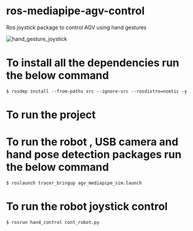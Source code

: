 # ros-mediapipe-agv-control
Ros joystick package to control AGV using hand gestures


![hand_gesture_joystick](https://user-images.githubusercontent.com/43459203/192130856-69376c01-4d05-405c-88a7-8f60f6494919.gif)

# To install all the dependencies run the below command 
	$ rosdep install --from-paths src --ignore-src --rosdistro=noetic -y

# To run the project 
# To run the robot , USB camera and hand pose detection packages  run the below command 

	$ roslaunch tracer_bringup agv_mediapipe_sim.launch

# To run the robot joystick control 

	$ rosrun hand_control cont_robot.py
